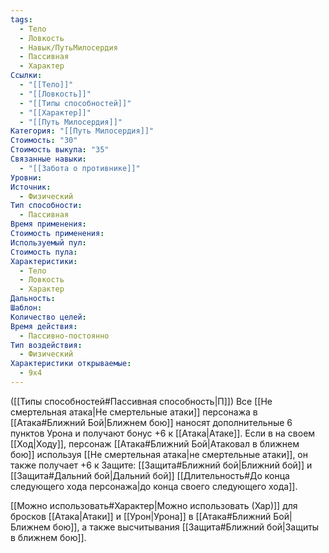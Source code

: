 ```yaml
---
tags:
  - Тело
  - Ловкость
  - Навык/ПутьМилосердия
  - Пассивная
  - Характер
Ссылки:
  - "[[Тело]]"
  - "[[Ловкость]]"
  - "[[Типы способностей]]"
  - "[[Характер]]"
  - "[[Путь Милосердия]]"
Категория: "[[Путь Милосердия]]"
Стоимость: "30"
Стоимость выкупа: "35"
Связанные навыки:
  - "[[Забота о противнике]]"
Уровни: 
Источник:
  - Физический
Тип способности:
  - Пассивная
Время применения: 
Стоимость применения: 
Используемый пул: 
Стоимость пула: 
Характеристики:
  - Тело
  - Ловкость
  - Характер
Дальность: 
Шаблон: 
Количество целей: 
Время действия:
  - Пассивно-постоянно
Тип воздействия:
  - Физический
Характеристики открываемые:
  - 9x4
---
```

([[Типы способностей#Пассивная способность|П]]) Все [[Не смертельная атака|Не смертельные атаки]] персонажа в [[Атака#Ближний Бой|Ближнем бою]] наносят дополнительные 6 пунктов Урона и получают бонус +6 к [[Атака|Атаке]]. Если в на своем [[Ход|Ходу]], персонаж [[Атака#Ближний Бой|Атаковал в ближнем бою]] используя [[Не смертельная атака|не смертельные атаки]], он также получает +6 к Защите: [[Защита#Ближний бой|Ближний бой]] и [[Защита#Дальний бой|Дальний бой]] [[Длительность#До конца следующего хода персонажа|до конца своего следующего хода]].

[[Можно использовать#Характер|Можно использовать (Хар)]] для бросков [[Атака|Атаки]] и [[Урон|Урона]] в [[Атака#Ближний Бой|Ближнем бою]], а также высчитывания [[Защита#Ближний бой|Защиты в ближнем бою]].
